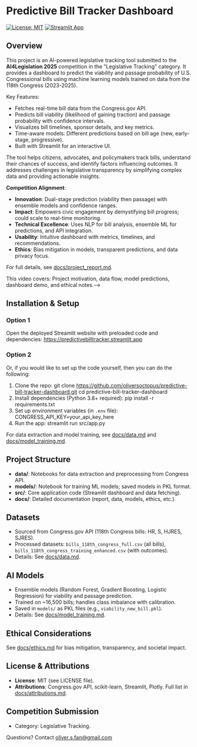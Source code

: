 # Predictive Bill Tracker Dashboard

[![License: MIT](https://img.shields.io/badge/License-MIT-yellow.svg)](https://opensource.org/licenses/MIT)
[![Streamlit App](https://static.streamlit.io/badges/streamlit_badge_black_white.svg)](https://predictivebilltracker.streamlit.app/)

## Overview
This project is an AI-powered legislative tracking tool submitted to the **AI4Legislation 2025** competition in the "Legislative Tracking" category. It provides a dashboard to predict the viability and passage probability of U.S. Congressional bills using machine learning models trained on data from the 118th Congress (2023-2025).

Key Features:
- Fetches real-time bill data from the Congress.gov API.
- Predicts bill viability (likelihood of gaining traction) and passage probability with confidence intervals.
- Visualizes bill timelines, sponsor details, and key metrics.
- Time-aware models: Different predictions based on bill age (new, early-stage, progressive).
- Built with Streamlit for an interactive UI.

The tool helps citizens, advocates, and policymakers track bills, understand their chances of success, and identify factors influencing outcomes. It addresses challenges in legislative transparency by simplifying complex data and providing actionable insights.

**Competition Alignment**:
- **Innovation**: Dual-stage prediction (viability then passage) with ensemble models and confidence ranges.
- **Impact**: Empowers civic engagement by demystifying bill progress; could scale to real-time monitoring.
- **Technical Excellence**: Uses NLP for bill analysis, ensemble ML for predictions, and API integration.
- **Usability**: Intuitive dashboard with metrics, timelines, and recommendations.
- **Ethics**: Bias mitigation in models, transparent predictions, and data privacy focus.

For full details, see [docs/project_report.md](docs/project_report.md).
<!--
## Demo Video
Watch the 7-minute demonstration: [YouTube Link](https://www.youtube.com/watch?v=PLACEHOLDER)  <!-- Replace with your video URL -->

This video covers: Project motivation, data flow, model predictions, dashboard demo, and ethical notes.-->

## Installation & Setup
### Option 1
Open the deployed Streamlit website with preloaded code and dependencies: https://predictivebilltracker.streamlit.app

### Option 2
Or, if you would like to set up the code yourself, then you can do the following:
1. Clone the repo:
git clone https://github.com/oliversoctopus/predictive-bill-tracker-dashboard.git
cd predictive-bill-tracker-dashboard
2. Install dependencies (Python 3.8+ required):
pip install -r requirements.txt  
3. Set up environment variables (in `.env` file):
CONGRESS_API_KEY=your_api_key_here  
4. Run the app:
streamlit run src/app.py

For data extraction and model training, see [docs/data.md](docs/data.md) and [docs/model_training.md](docs/model_training.md).

## Project Structure
- **data/**: Notebooks for data extraction and preprocessing from Congress API.
- **models/**: Notebook for training ML models; saved models in PKL format.
- **src/**: Core application code (Streamlit dashboard and data fetching).
- **docs/**: Detailed documentation (report, data, models, ethics, etc.).

## Datasets
- Sourced from Congress.gov API (118th Congress bills: HR, S, HJRES, SJRES).
- Processed datasets: `bills_118th_congress_full.csv` (all bills), `bills_118th_congress_training_enhanced.csv` (with outcomes).
- Details: See [docs/data.md](docs/data.md).

## AI Models
- Ensemble models (Random Forest, Gradient Boosting, Logistic Regression) for viability and passage prediction.
- Trained on ~16,500 bills; handles class imbalance with calibration.
- Saved in `models/` as PKL files (e.g., `viability_new_bill.pkl`).
- Details: See [docs/model_training.md](docs/model_training.md).

## Ethical Considerations
See [docs/ethics.md](docs/ethics.md) for bias mitigation, transparency, and societal impact.

## License & Attributions
- **License**: MIT (see LICENSE file).
- **Attributions**: Congress.gov API, scikit-learn, Streamlit, Plotly. Full list in [docs/attributions.md](docs/attributions.md).

## Competition Submission
- Category: Legislative Tracking.

Questions? Contact oliver.s.fan@gmail.com